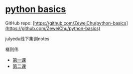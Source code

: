 # [python basics](https://github.com/ZeweiChu/python-basics)

GitHub repo: [https://github.com/ZeweiChu/python-basics](https://github.com/ZeweiChu/python-basics)

julyedu线下集训notes

褚则伟

- [第一课](python-basic.ipynb)
- [第二课](python-basic-2.ipynb)
